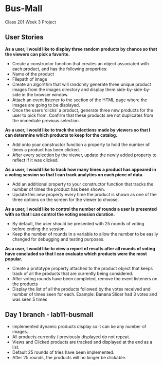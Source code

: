 # Bus-Mall
Class 201 Week 3 Project

## User Stories
**As a user, I would like to display three random products by chance so that the viewers can pick a favorite.**
- Create a constructor function that creates an object associated with each product, and has the following properties:
- Name of the product
- Filepath of image
- Create an algorithm that will randomly generate three unique product images from the images directory and display them side-by-side-by-side in the browser window.
- Attach an event listener to the section of the HTML page where the images are going to be displayed.
- Once the users ‘clicks’ a product, generate three new products for the user to pick from. Confirm that these products are not duplicates from the immediate previous selection.

**As a user, I would like to track the selections made by viewers so that I can determine which products to keep for the catalog.**
- Add onto your constructor function a property to hold the number of times a product has been clicked.
- After every selection by the viewer, update the newly added property to reflect if it was clicked.

**As a user, I would like to track how many times a product has appeared in a voting session so that I can track analytics on each piece of data.**
- Add an additional property to your constructor function that tracks the number of times the product has been shown.
- Update this new property every time the product is shown as one of the three options on the screen for the viewer to choose.

**As a user, I would like to control the number of rounds a user is presented with so that I can control the voting session duration.**
- By default, the user should be presented with 25 rounds of voting before ending the session.
- Keep the number of rounds in a variable to allow the number to be easily changed for debugging and testing purposes.

**As a user, I would like to view a report of results after all rounds of voting have concluded so that I can evaluate which products were the most popular.**
- Create a prototype property attached to the product object that keeps track of all the products that are currently being considered.
- After voting rounds have been completed, remove the event listeners on the products
- Display the list of all the products followed by the votes received and number of times seen for each. Example: Banana Slicer had 3 votes and was seen 5 times

## Day 1 branch - lab11-busmall
- Implemented dynamic products display so it can be any number of images.
- All products currently / previously displayed do not repeat.
- Views and Clicked products are tracked and displayed at the end as a list.
- Default 25 rounds of tries have been implemented.
- After 25 rounds, the products will no longer be clickable.